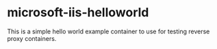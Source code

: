 # microsoft-iis-helloworld
This is a simple hello world example container to use for testing reverse proxy containers.
